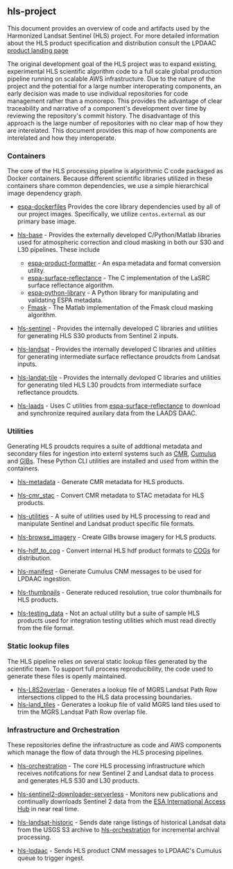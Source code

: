 ## hls-project
This document provides an overview of code and artifacts used by the Harmonized Landsat Sentinel (HLS) project.  For more detailed information about the HLS product specification and distribution consult the LPDAAC [product landing page](https://lpdaac.usgs.gov/products/hlss30v002/)

The original development goal of the HLS project was to expand existing, experimental HLS scientific algorithm code to a full scale global production pipeline running on scalable AWS infrastructure.  Due to the nature of the project and the potential for a large number interoperating components, an early decision was made to use individual repositories for code management rather than a monorepo.  This provides the advantage of clear traceability and narrative of a component's development over time by reviewing the repository's commit history.  The disadvantage of this approach is the large number of repositories with no clear map of how they are interelated.  This document provides this map of how components are interelated and how they interoperate.


### Containers
The core of the HLS processing pipeline is algorithmic C code packaged as Docker containers.  Because different scientific libraries utilized in these containers share common dependencies, we use a simple hierarchical image dependency graph.

- [espa-dockerfiles](https://github.com/NASA-IMPACT/espa-dockerfiles)
Provides the core library dependencies used by all of our project images.  Specifically, we utilize `centos.external` as our primary base image.

- [hls-base](https://github.com/NASA-IMPACT/hls-base) - Provides the externally developed C/Python/Matlab libraries used for atmospheric correction and cloud masking in both our S30 and L30 pipelines.  These include
    - [espa-product-formatter](https://github.com/NASA-IMPACT/espa-product-formatter) - An espa metadata and format conversion utility.
    - [espa-surface-reflectance](https://github.com/NASA-IMPACT/espa-surface-reflectance) - The C implementation of the LaSRC surface reflectance algorithm.
    - [espa-python-library](https://github.com/NASA-IMPACT/espa-python-library) - A Python library for manipulating and validating ESPA metadata.
    - [Fmask](https://github.com/GERSL/Fmask) - The Matlab implementation of the Fmask cloud masking algorithm.

- [hls-sentinel](https://github.com/NASA-IMPACT/hls-sentinel) - Provides the internally developed C libraries and utilities for generating HLS S30 products from Sentinel 2 inputs.
- [hls-landsat](https://github.com/NASA-IMPACT/hls-landsat) - Provides the internally developed C libraries and utilities for generating intermediate surface reflectance proudcts from Landsat inputs.
- [hls-landat-tile](https://github.com/NASA-IMPACT/hls-landsat-tile) - Provides the internally devloped C libraries and utilities for generating tiled HLS L30 proudcts from intermediate surface reflectance proudcts.
- [hls-laads](https://github.com/NASA-IMPACT/hls-laads) - Uses C utilities from [espa-surface-reflectance](https://github.com/NASA-IMPACT/espa-surface-reflectance) to download and synchronize required auxilary data from the LAADS DAAC.

### Utilities
Generating HLS proudcts requires a suite of addtional metadata and secondary files for ingestion into externl systems such as [CMR](https://earthdata.nasa.gov/eosdis/science-system-description/eosdis-components/cmr), [Cumulus](https://nasa.github.io/cumulus/docs/cumulus-docs-readme) and [GIBs](https://earthdata.nasa.gov/eosdis/science-system-description/eosdis-components/gibs).  These Python CLI utilities are installed and used from within the containers.

- [hls-metadata](https://github.com/NASA-IMPACT/hls-metadata) - Generate CMR metadata for HLS products.

- [hls-cmr_stac](https://github.com/NASA-IMPACT/hls-cmr_stac) - Convert CMR metadata to STAC metadata for HLS products.

- [hls-utilities](https://github.com/NASA-IMPACT/hls-utilities) - A suite of utilities used by HLS processing to read and manipulate Sentinel and Landsat product specific file formats.

- [hls-browse_imagery](https://github.com/NASA-IMPACT/hls-browse_imagery) - Create GIBs browse imagery for HLS products.

- [hls-hdf_to_cog](https://github.com/NASA-IMPACT/hls-hdf_to_cog) - Convert internal HLS hdf product formats to [COGs](https://www.cogeo.org/) for distribution.

- [hls-manifest](https://github.com/NASA-IMPACT/hls-manifest) - Generate Cumulus CNM messages to be used for LPDAAC ingestion.

- [hls-thumbnails](https://github.com/NASA-IMPACT/hls-thumbnails) - Generate reduced resolution, true color thumbnails for HLS products.

- [hls-testing_data](https://github.com/NASA-IMPACT/hls-testing_data) - Not an actual utility but a suite of sample HLS products used for integration testing utilities which must read directly from the file format.

### Static lookup files
The HLS pipeline relies on several static lookup files generated by the scientific team.  To support full process reproducibility, the code used to generate these files is openly maintained.

- [hls-L8S2overlap](https://github.com/NASA-IMPACT/hls-L8S2overlap) - Generates a lookup file of MGRS Landsat Path Row intersections clipped to the HLS data processing boundaries.
- [hls-land_tiles](https://github.com/NASA-IMPACT/hls-land_tiles) - Generates a lookup file of valid MGRS land tiles used to trim the MGRS Landsat Path Row overlap file.

### Infrastructure and Orchestration
These repositories define the infrastructure as code and AWS components which manage the flow of data through the HLS procesing pipelines.

- [hls-orchestration](https://github.com/NASA-IMPACT/hls-orchestration) - The core HLS processing infrastructure which receives notifcations for new Sentinel 2 and Landsat data to process and generates HLS S30 and L30 products.

- [hls-sentinel2-downloader-serverless](https://github.com/NASA-IMPACT/hls-sentinel2-downloader-serverless) - Monitors new publications and continually downloads Sentinel 2 data from the [ESA International Access Hub](https://inthub.copernicus.eu/) in near real time.

- [hls-landsat-historic](https://github.com/NASA-IMPACT/hls-landsat-historic) - Sends date range listings of historical Landsat data from the USGS S3 archive to [hls-orchestration](https://github.com/NASA-IMPACT/hls-orchestration) for incremental archival processing.

- [hls-lpdaac](https://github.com/NASA-IMPACT/hls-lpdaac) - Sends HLS product CNM messages to LPDAAC's Cumulus queue to trigger ingest.
